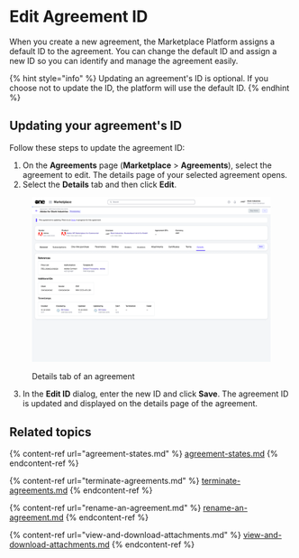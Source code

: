 # Edit Agreement ID

When you create a new agreement, the Marketplace Platform assigns a default ID to the agreement. You can change the default ID and assign a new ID so you can identify and manage the agreement easily.

{% hint style="info" %}
Updating an agreement's ID is optional. If you choose not to update the ID, the platform will use the default ID.
{% endhint %}

## Updating your agreement's ID

Follow these steps to update the agreement ID:

1. On the **Agreements** page (**Marketplace** > **Agreements**), select the agreement to edit. The details page of your selected agreement opens.
2. Select the **Details** tab and then click **Edit**.&#x20;

<figure><img src="../../../.gitbook/assets/image (946).png" alt=""><figcaption><p>Details tab of an agreement</p></figcaption></figure>

3. In the **Edit ID** dialog, enter the new ID and click **Save**. The agreement ID is updated and displayed on the details page of the agreement.

## Related topics

{% content-ref url="agreement-states.md" %}
[agreement-states.md](agreement-states.md)
{% endcontent-ref %}

{% content-ref url="terminate-agreements.md" %}
[terminate-agreements.md](terminate-agreements.md)
{% endcontent-ref %}

{% content-ref url="rename-an-agreement.md" %}
[rename-an-agreement.md](rename-an-agreement.md)
{% endcontent-ref %}

{% content-ref url="view-and-download-attachments.md" %}
[view-and-download-attachments.md](view-and-download-attachments.md)
{% endcontent-ref %}
